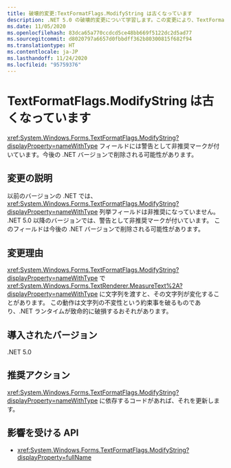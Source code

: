 ```yaml
---
title: 破壊的変更:TextFormatFlags.ModifyString は古くなっています
description: .NET 5.0 の破壊的変更について学習します。この変更により、TextFormatFlags.ModifyString は警告として古いものとなります。
ms.date: 11/05/2020
ms.openlocfilehash: 83dca65a770ccdcd5ce48bb669f5122dc2d5ad77
ms.sourcegitcommit: d8020797a6657d0fbbdff362b80300815f682f94
ms.translationtype: HT
ms.contentlocale: ja-JP
ms.lasthandoff: 11/24/2020
ms.locfileid: "95759376"
---
```

# <a name="textformatflagsmodifystring-is-obsolete"></a>TextFormatFlags.ModifyString は古くなっています

<xref:System.Windows.Forms.TextFormatFlags.ModifyString?displayProperty=nameWithType> フィールドには警告として非推奨マークが付いています。今後の .NET バージョンで削除される可能性があります。

## <a name="change-description"></a>変更の説明

以前のバージョンの .NET では、<xref:System.Windows.Forms.TextFormatFlags.ModifyString?displayProperty=nameWithType> 列挙フィールドは非推奨になっていません。 .NET 5.0 以降のバージョンでは、警告として非推奨マークが付いています。 このフィールドは今後の .NET バージョンで削除される可能性があります。

## <a name="reason-for-change"></a>変更理由

<xref:System.Windows.Forms.TextFormatFlags.ModifyString?displayProperty=nameWithType> で <xref:System.Windows.Forms.TextRenderer.MeasureText%2A?displayProperty=nameWithType> に文字列を渡すと、その文字列が変化することがあります。 この動作は文字列の不変性という約束事を破るものであり、.NET ランタイムが致命的に破損するおそれがあります。

## <a name="version-introduced"></a>導入されたバージョン

.NET 5.0

## <a name="recommended-action"></a>推奨アクション

<xref:System.Windows.Forms.TextFormatFlags.ModifyString?displayProperty=nameWithType> に依存するコードがあれば、それを更新します。

## <a name="affected-apis"></a>影響を受ける API

- <xref:System.Windows.Forms.TextFormatFlags.ModifyString?displayProperty=fullName>

<!--

### Affected APIs

- `F:System.Windows.Forms.TextFormatFlags.ModifyString`

### Category

Windows Forms

-->
